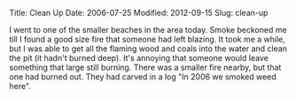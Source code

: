 Title: Clean Up
Date: 2006-07-25
Modified: 2012-09-15
Slug: clean-up

I went to one of the smaller beaches in the area today. Smoke beckoned me till I found a good size fire that someone had left blazing. It took me a while, but I was able to get all the flaming wood and coals into the water and clean the pit (it hadn't burned deep). It's annoying that someone would leave something that large still burning. There was a smaller fire nearby, but that one had burned out. They had carved in a log "In 2006 we smoked weed here".
